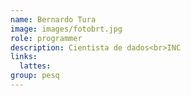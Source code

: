 ```yaml
---
name: Bernardo Tura
image: images/fotobrt.jpg
role: programmer
description: Cientista de dados<br>INC
links:
  lattes: 
group: pesq
---
```


